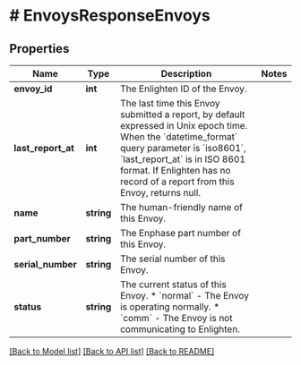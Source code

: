 # # EnvoysResponseEnvoys

## Properties

Name | Type | Description | Notes
------------ | ------------- | ------------- | -------------
**envoy_id** | **int** | The Enlighten ID of the Envoy. |
**last_report_at** | **int** | The last time this Envoy submitted a report, by default expressed in Unix epoch time. When the &#x60;datetime_format&#x60; query parameter is &#x60;iso8601&#x60;, &#x60;last_report_at&#x60; is in ISO 8601 format. If Enlighten has no record of a report from this Envoy, returns null. |
**name** | **string** | The human-friendly name of this Envoy. |
**part_number** | **string** | The Enphase part number of this Envoy. |
**serial_number** | **string** | The serial number of this Envoy. |
**status** | **string** | The current status of this Envoy. * &#x60;normal&#x60; - The Envoy is operating normally. * &#x60;comm&#x60; - The Envoy is not communicating to Enlighten. |

[[Back to Model list]](../../README.md#models) [[Back to API list]](../../README.md#endpoints) [[Back to README]](../../README.md)
